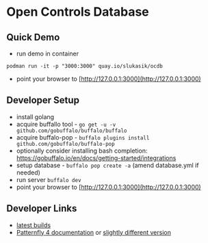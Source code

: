 # Open Controls Database

## Quick Demo
  * run demo in container
  ```
  podman run -it -p "3000:3000" quay.io/slukasik/ocdb
  ```
  * point your browser to [http://127.0.0.1:3000](http://127.0.0.1:3000)

## Developer Setup

  * install golang
  * acquire buffallo tool - `go get -u -v github.com/gobuffalo/buffalo/buffalo`
  * acquire buffalo-pop - `buffalo plugins install github.com/gobuffalo/buffalo-pop`
  * optionally consider installing bash completion: https://gobuffalo.io/en/docs/getting-started/integrations
  * setup database - `buffalo pop create -a` (amend database.yml if needed)
  * run server `buffalo dev`
  * point your browser to [http://127.0.0.1:3000](http://127.0.0.1:3000)

## Developer Links
  * [latest builds](https://quay.io/repository/slukasik/ocdb)
  * [Patternfly 4 documentation](https://patternfly-react.surge.sh/patternfly-4/) or [slightly different version](https://www.patternfly.org/v4/documentation/react/)
